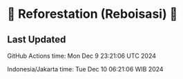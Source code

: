 
# 🌳 Reforestation (Reboisasi) 🌲

## Last Updated

GitHub Actions time: Mon Dec  9 23:21:06 UTC 2024

Indonesia/Jakarta time: Tue Dec 10 06:21:06 WIB 2024

